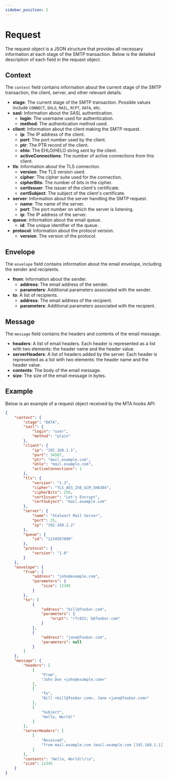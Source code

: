 ```yaml
---
sidebar_position: 2
---
```


# Request

The request object is a JSON structure that provides all necessary information at each stage of the SMTP transaction. Below is the detailed description of each field in the request object.

## Context

The `context` field contains information about the current stage of the SMTP transaction, the client, server, and other relevant details.

- **stage**: The current stage of the SMTP transaction. Possible values include `CONNECT`, `EHLO`, `MAIL`, `RCPT`, `DATA`, etc.
- **sasl**: Information about the SASL authentication.
  - **login**: The username used for authentication.
  - **method**: The authentication method used.
- **client**: Information about the client making the SMTP request.
  - **ip**: The IP address of the client.
  - **port**: The port number used by the client.
  - **ptr**: The PTR record of the client.
  - **ehlo**: The EHLO/HELO string sent by the client.
  - **activeConnections**: The number of active connections from this client.
- **tls**: Information about the TLS connection.
  - **version**: The TLS version used.
  - **cipher**: The cipher suite used for the connection.
  - **cipherBits**: The number of bits in the cipher.
  - **certIssuer**: The issuer of the client's certificate.
  - **certSubject**: The subject of the client's certificate.
- **server**: Information about the server handling the SMTP request.
  - **name**: The name of the server.
  - **port**: The port number on which the server is listening.
  - **ip**: The IP address of the server.
- **queue**: Information about the email queue.
  - **id**: The unique identifier of the queue.
- **protocol**: Information about the protocol version.
  - **version**: The version of the protocol.

## Envelope

The `envelope` field contains information about the email envelope, including the sender and recipients.

- **from**: Information about the sender.
  - **address**: The email address of the sender.
  - **parameters**: Additional parameters associated with the sender.
- **to**: A list of recipients.
  - **address**: The email address of the recipient.
  - **parameters**: Additional parameters associated with the recipient.

## Message

The `message` field contains the headers and contents of the email message.

- **headers**: A list of email headers. Each header is represented as a list with two elements: the header name and the header value.
- **serverHeaders**: A list of headers added by the server. Each header is represented as a list with two elements: the header name and the header value.
- **contents**: The body of the email message.
- **size**: The size of the email message in bytes.

## Example

Below is an example of a request object received by the MTA hooks API:

```json
{
    "context": {
        "stage": "DATA",
        "sasl": {
            "login": "user",
            "method": "plain"
        },
        "client": {
            "ip": "192.168.1.1",
            "port": 34567,
            "ptr": "mail.example.com",
            "ehlo": "mail.example.com",
            "activeConnections": 1
        },
        "tls": {
            "version": "1.3",
            "cipher": "TLS_AES_256_GCM_SHA384",
            "cipherBits": 256,
            "certIssuer": "Let's Encrypt",
            "certSubject": "mail.example.com"
        },
        "server": {
            "name": "Stalwart Mail Server",
            "port": 25,
            "ip": "192.168.2.2"
        },
        "queue": {
            "id": "1234567890"
        },
        "protocol": {
            "version": "1.0"
        }
    },
    "envelope": {
        "from": {
            "address": "john@example.com",
            "parameters": {
                "size": 12345
            }
        },
        "to": [
            {
                "address": "bill@foobar.com",
                "parameters": {
                    "orcpt": "rfc822; b@foobar.com"
                }
            },
            {
                "address": "jane@foobar.com",
                "parameters": null
            }
        ]
    },
    "message": {
        "headers": [
            [
                "From",
                "John Doe <john@example.com>"
            ],
            [
                "To",
                "Bill <bill@foobar.com>, Jane <jane@foobar.com>"
            ],
            [
                "Subject",
                "Hello, World!"
            ]
        ],
        "serverHeaders": [
            [
                "Received",
                "from mail.example.com (mail.example.com [192.168.1.1]) by mail.foobar.com (Stalwart Mail Server) with ESMTPS id 1234567890"
            ]
        ],
        "contents": "Hello, World!\r\n",
        "size": 12345
    }
}
```